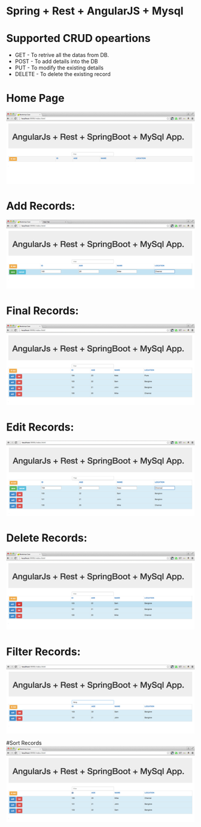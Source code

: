 # Spring + Rest + AngularJS + Mysql

# Supported CRUD opeartions 
 * GET - To retrive all the datas from DB.
 * POST -  To add details into the DB
 * PUT - To modify the existing details
 * DELETE - To delete the existing record

# Home Page
   ![HomePage](https://github.com/sijayaraman/AngularJS/blob/master/Spring-RestUsingMySQLAndAngularJs/src/main/resources/public/diagram/Screen%20Shot%202015-03-25%20at%2011.15.12%20AM.png)

# Add Records:
   ![AddRecord](https://github.com/sijayaraman/AngularJS/blob/master/Spring-RestUsingMySQLAndAngularJs/src/main/resources/public/diagram/Screen%20Shot%202015-03-25%20at%2011.16.11%20AM.png)

# Final Records:
   ![FinalListOfRecords](https://github.com/sijayaraman/AngularJS/blob/master/Spring-RestUsingMySQLAndAngularJs/src/main/resources/public/diagram/Screen%20Shot%202015-03-25%20at%2011.18.02%20AM.png)

# Edit Records:
   ![UpdateRecord](https://github.com/sijayaraman/AngularJS/blob/master/Spring-RestUsingMySQLAndAngularJs/src/main/resources/public/diagram/Screen%20Shot%202015-03-25%20at%2011.18.44%20AM.png)

# Delete Records:
   ![DeleteRecord](https://github.com/sijayaraman/AngularJS/blob/master/Spring-RestUsingMySQLAndAngularJs/src/main/resources/public/diagram/Screen%20Shot%202015-03-25%20at%2011.19.16%20AM.png)

# Filter Records:
   ![FilterRecords](https://github.com/sijayaraman/AngularJS/blob/master/Spring-RestUsingMySQLAndAngularJs/src/main/resources/public/diagram/Screen%20Shot%202015-03-25%20at%2011.19.37%20AM.png)
 
#Sort Records
 ![SortRecords](https://github.com/sijayaraman/AngularJS/blob/master/Spring-RestUsingMySQLAndAngularJs/src/main/resources/public/diagram/Screen%20Shot%202015-03-25%20at%2011.20.00%20AM.png)

	
